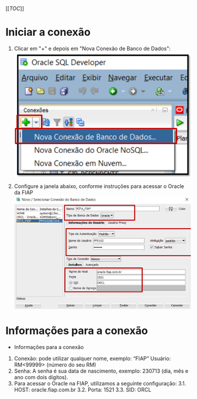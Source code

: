 [[_TOC_]]

# Iniciar a conexão

1. Clicar em "+" e depois em "Nova Conexão de Banco de Dados":
![image.png](/.attachments/image-83712327-b97e-4454-b7dc-e1e927ca782d.png)

2. Configure a janela abaixo, conforme instruções para acessar o Oracle da FIAP
![image.png](/.attachments/image-61c0d77c-424d-4c1f-84b7-10ab476c7a6d.png)

# Informações para a conexão

- Informações para a conexão
1. Conexão: pode utilizar qualquer nome, exemplo: “FIAP” Usuário: RM<99999> (número do seu RM) 
2. Senha: A senha é sua data de nascimento, exemplo: 230713 (dia, mês e ano com dois dígitos). 
3. Para acessar o Oracle na FIAP, utilizamos a seguinte configuração: 
3.1. HOST: oracle.fiap.com.br 
3.2. Porta: 1521 
3.3. SID: ORCL
